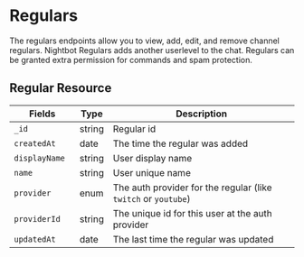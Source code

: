 # Regulars

The regulars endpoints allow you to view, add, edit, and remove channel regulars. Nightbot Regulars adds another userlevel to the chat. Regulars can be granted extra permission for commands and spam protection.

## Regular Resource

<table>
	<thead>
		<tr>
			<th style="width: 100px;">Fields</th>
			<th>Type</th>
			<th>Description</th>
		</tr>
	</thead>
	<tbody>
		<tr>
			<td><code>_id</code></td>
			<td>string</td>
			<td>Regular id</td>
		</tr>
		<tr>
			<td><code>createdAt</code></td>
			<td>date</td>
			<td>The time the regular was added</td>
		</tr>
		<tr>
			<td><code>displayName</code></td>
			<td>string</td>
			<td>User display name</td>
		</tr>
		<tr>
			<td><code>name</code></td>
			<td>string</td>
			<td>User unique name</td>
		</tr>
		<tr>
			<td><code>provider</code></td>
			<td>enum</td>
			<td>The auth provider for the regular (like <code>twitch</code> or <code>youtube</code>)</td>
		</tr>
		<tr>
			<td><code>providerId</code></td>
			<td>string</td>
			<td>The unique id for this user at the auth provider</td>
		</tr>
		<tr>
			<td><code>updatedAt</code></td>
			<td>date</td>
			<td>The last time the regular was updated</td>
		</tr>
	</tbody>
</table>
